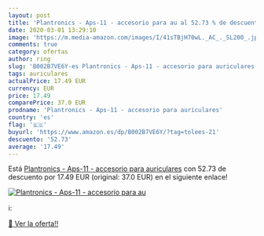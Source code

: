 ```yaml
---
layout: post
title: 'Plantronics - Aps-11 - accesorio para au al 52.73 % de descuento'
date: 2020-03-01 13:29:10
image: 'https://m.media-amazon.com/images/I/41sTBjH70wL._AC_._SL200_.jpg'
comments: true
category: ofertas
author: ring
slug: 'B002B7VE6Y-es Plantronics - Aps-11 - accesorio para auriculares'
tags: auriculares
actualPrice: 17.49 EUR
currency: EUR
price: 17.49
comparePrice: 37.0 EUR
prodname: 'Plantronics - Aps-11 - accesorio para auriculares'
country: 'es'
flag: '🇪🇸'
buyurl: 'https://www.amazon.es/dp/B002B7VE6Y/?tag=tolees-21'
descuento: '52.73'
average: '17.49'
---
```


Está [Plantronics - Aps-11 - accesorio para auriculares](https://www.amazon.es/dp/B002B7VE6Y/?tag=tolees-21) con 52.73 de descuento por 17.49 EUR (original: 37.0 EUR) en el siguiente enlace!

[![Plantronics - Aps-11 - accesorio para au](https://m.media-amazon.com/images/I/41sTBjH70wL._AC_._SL200_.jpg)](https://www.amazon.es/dp/B002B7VE6Y/?tag=tolees-21)

ℹ️:


[🛒 Ver la oferta!!](https://www.amazon.es/dp/B002B7VE6Y/?tag=tolees-21)
